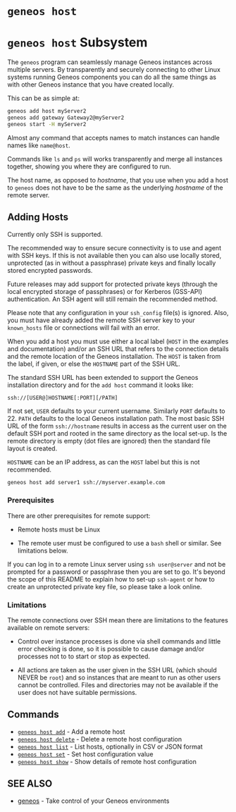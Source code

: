# `geneos host`

# `geneos host` Subsystem

The `geneos` program can seamlessly manage Geneos instances across multiple servers. By transparently and securely connecting to other Linux systems running Geneos components you can do all the same things as with other Geneos instance that you have created locally.

This can be as simple at:

```bash
geneos add host myServer2
geneos add gateway Gateway2@myServer2
geneos start -H myServer2
```

Almost any command that accepts names to match instances can handle names like `name@host`.

Commands like `ls` and `ps` will works transparently and merge all instances together, showing you where they are configured to run.

The host name, as opposed to _hostname_, that you use when you add a host to `geneos` does not have to be the same as the underlying _hostname_ of the remote server.

## Adding Hosts

Currently only SSH is supported.

The recommended way to ensure secure connectivity is to use and agent with SSH keys. If this is not available then you can also use locally stored, unprotected (as in without a passphrase) private keys and finally locally stored encrypted passwords.

Future releases may add support for protected private keys (through the local encrypted storage of passphrases) or for Kerberos (GSS-API) authentication. An SSH agent will still remain the recommended method.

Please note that any configuration in your `ssh_config` file(s) is ignored. Also, you must have already added the remote SSH server key to your `known_hosts` file or connections will fail with an error.

When you add a host you must use either a local label (`HOST` in the examples and documentation) and/or an SSH URL that refers to the connection details and the remote location of the Geneos installation. The `HOST` is taken from the label, if given, or else the `HOSTNAME` part of the SSH URL.

The standard SSH URL has been extended to support the Geneos installation directory and for the `add host` command it looks like:

`ssh://[USER@]HOSTNAME[:PORT][/PATH]`

If not set, `USER` defaults to your current username. Similarly `PORT` defaults to 22. `PATH` defaults to the local Geneos installation path. The most basic SSH URL of the form `ssh://hostname` results in access as the current user on the default SSH port and rooted in the same directory as the local set-up. Is the remote directory is empty (dot files are ignored) then the standard file layout is created.

`HOSTNAME` can be an IP address, as can the `HOST` label but this is not recommended.

```bash
geneos host add server1 ssh://myserver.example.com
```

### Prerequisites

There are other prerequisites for remote support:

* Remote hosts must be Linux

* The remote user must be configured to use a `bash` shell or similar. See limitations below.

If you can log in to a remote Linux server using `ssh user@server` and not be prompted for a password or passphrase then you are set to go. It's beyond the scope of this README to explain how to set-up `ssh-agent` or how to create an unprotected private key file, so please take a look online.

### Limitations

The remote connections over SSH mean there are limitations to the features available on remote servers:

* Control over instance processes is done via shell commands and little error checking is done, so it is possible to cause damage and/or processes not to to start or stop as expected.

* All actions are taken as the user given in the SSH URL (which should NEVER be `root`) and so instances that are meant to run as other users cannot be controlled. Files and directories may not be available if the user does not have suitable permissions.


## Commands

* [`geneos host add`](geneos_host_add.md)	 - Add a remote host
* [`geneos host delete`](geneos_host_delete.md)	 - Delete a remote host configuration
* [`geneos host list`](geneos_host_list.md)	 - List hosts, optionally in CSV or JSON format
* [`geneos host set`](geneos_host_set.md)	 - Set host configuration value
* [`geneos host show`](geneos_host_show.md)	 - Show details of remote host configuration

## SEE ALSO

* [geneos](geneos.md)	 - Take control of your Geneos environments
